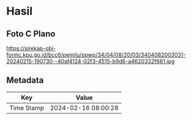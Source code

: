 # Hasil

## Foto C Plano

https://sirekap-obj-formc.kpu.go.id/bcc6/pemilu/ppwp/34/04/08/20/03/3404082003031-20240215-190730--40af4124-02f3-4515-b9d6-a4620332f681.jpg


## Metadata

| Key        | Value               |
| ---------- | ------------------- |
| Time Stamp | 2024-02-16 08:00:28 |



